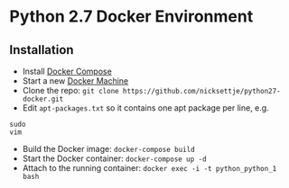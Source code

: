 # Python 2.7 Docker Environment
## Installation
* Install [Docker Compose](https://docs.docker.com/compose/install/)
* Start a new [Docker Machine](https://docs.docker.com/machine/get-started/)
* Clone the repo: `git clone https://github.com/nicksettje/python27-docker.git`
* Edit `apt-packages.txt` so it contains one apt package per line, e.g. 
```
sudo
vim
```
* Build the Docker image: `docker-compose build`
* Start the Docker container: `docker-compose up -d`
* Attach to the running container: `docker exec -i -t python_python_1 bash` 
